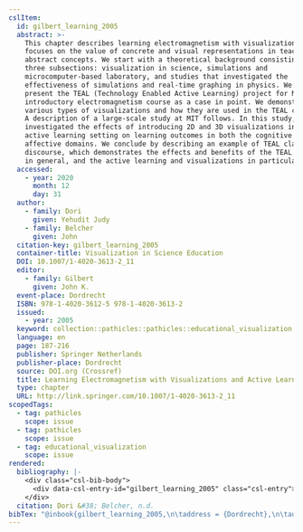 ```yaml
---
cslItem:
  id: gilbert_learning_2005
  abstract: >-
    This chapter describes learning electromagnetism with visualizations and
    focuses on the value of concrete and visual representations in teaching
    abstract concepts. We start with a theoretical background consisting of
    three subsections: visualization in science, simulations and
    microcomputer-based laboratory, and studies that investigated the
    effectiveness of simulations and real-time graphing in physics. We then
    present the TEAL (Technology Enabled Active Learning) project for MIT's
    introductory electromagnetism course as a case in point. We demonstrate the
    various types of visualizations and how they are used in the TEAL classroom.
    A description of a large-scale study at MIT follows. In this study, we
    investigated the effects of introducing 2D and 3D visualizations into an
    active learning setting on learning outcomes in both the cognitive and
    affective domains. We conclude by describing an example of TEAL classroom
    discourse, which demonstrates the effects and benefits of the TEAL project
    in general, and the active learning and visualizations in particular.
  accessed:
    - year: 2020
      month: 12
      day: 31
  author:
    - family: Dori
      given: Yehudit Judy
    - family: Belcher
      given: John
  citation-key: gilbert_learning_2005
  container-title: Visualization in Science Education
  DOI: 10.1007/1-4020-3613-2_11
  editor:
    - family: Gilbert
      given: John K.
  event-place: Dordrecht
  ISBN: 978-1-4020-3612-5 978-1-4020-3613-2
  issued:
    - year: 2005
  keyword: collection::pathicles::pathicles::educational_visualization
  language: en
  page: 187-216
  publisher: Springer Netherlands
  publisher-place: Dordrecht
  source: DOI.org (Crossref)
  title: Learning Electromagnetism with Visualizations and Active Learning
  type: chapter
  URL: http://link.springer.com/10.1007/1-4020-3613-2_11
scopedTags:
  - tag: pathicles
    scope: issue
  - tag: pathicles
    scope: issue
  - tag: educational_visualization
    scope: issue
rendered:
  bibliography: |-
    <div class="csl-bib-body">
      <div data-csl-entry-id="gilbert_learning_2005" class="csl-entry">Dori, Y. J., &#38; Belcher, J. n.d.. Learning Electromagnetism with Visualizations and Active Learning. In J. K. Gilbert (Ed.), <i>Visualization in Science Education</i> (pp. 187–216). Springer Netherlands. https://doi.org/10.1007/1-4020-3613-2_11</div>
    </div>
  citation: Dori &#38; Belcher, n.d.
bibTex: "@inbook{gilbert_learning_2005,\n\taddress = {Dordrecht},\n\tauthor = {Dori, Yehudit Judy and Belcher, John},\n\tbooktitle = {Visualization in {Science} {Education}},\n\teditor = {Gilbert, John K.},\n\tpages = {187--216},\n\tpublisher = {Springer Netherlands},\n\ttitle = {Learning {Electromagnetism} with {Visualizations} and {Active} {Learning}},\n}\n\n"
---
```

